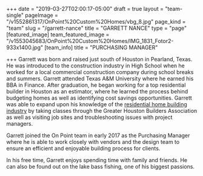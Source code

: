 +++
date = "2019-03-27T02:00:17-05:00"
draft = true
layout = "team-single"
pageImage = "/v1552861317/OnPoint%20Custom%20Homes/vbg_8.jpg"
page_kind = "team"
slug = "/garrett-nance"
title = "GARRETT NANCE"
type = "page"
[featured_image]
team_featured_image = "/v1553045683/OnPoint%20Custom%20Homes/IMG_1831_Fotor2-933x1400.jpg"
[team_info]
title = "PURCHASING MANAGER"

+++
Garrett was born and raised just south of Houston in Pearland, Texas. He was introduced to the construction industry in High School when he worked for a local commercial construction company during school breaks and summers. Garrett attended Texas A&M University where he earned his BBA in Finance. After graduation, he began working for a top residential builder in Houston as an estimator, where he learned the process behind budgeting homes as well as identifying cost savings opportunities. Garrett was able to expand upon his knowledge of the [residential home building industry](https://onpointcustomhomes.com/current-homes/) by taking classes through the Greater Houston Builders Association as well as visiting job sites and troubleshooting issues with project managers.

Garrett joined the On Point team in early 2017 as the Purchasing Manager where he is able to work closely with vendors and the design team to ensure an efficient and enjoyable building process for clients.

In his free time, Garrett enjoys spending time with family and friends. He can also be found out on the lake bass fishing, one of his biggest passions.
